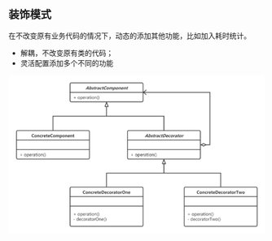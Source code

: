 ## 装饰模式

在不改变原有业务代码的情况下，动态的添加其他功能，比如加入耗时统计。

* 解耦，不改变原有类的代码；
* 灵活配置添加多个不同的功能

![](https://github.com/yulc-coding/design-pattern/blob/master/src/main/java/org/ylc/note/decorator/UML_decorator.png)
